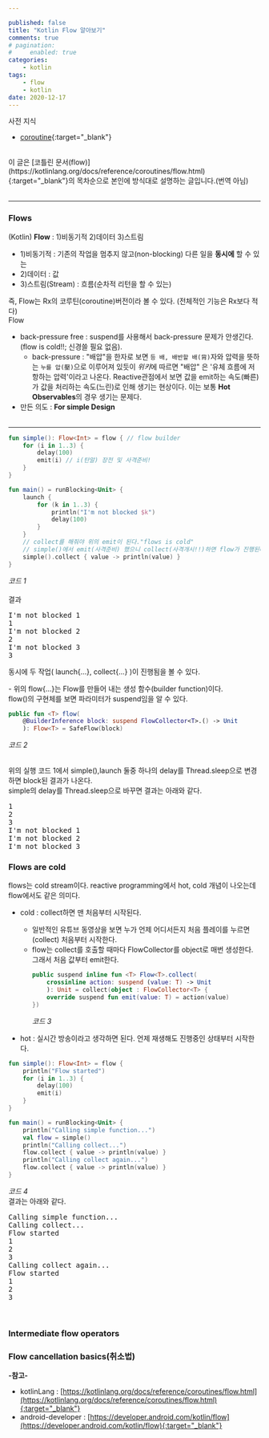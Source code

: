 ```yaml
---

published: false
title: "Kotlin Flow 알아보기"
comments: true
# pagination:
#     enabled: true
categories:
    - kotlin
tags:
    - flow
    - kotlin
date: 2020-12-17
---
```

사전 지식
- [coroutine](https://kotlinlang.org/docs/reference/coroutines/basics.html#coroutine-basics){:target="_blank"}


<br>
이 글은 [코틀린 문서(flow)](https://kotlinlang.org/docs/reference/coroutines/flow.html){:target="_blank"}의 목차순으로 본인에 방식대로 설명하는 글입니다.(번역 아님) <br><br>

---
### Flows
(Kotlin) **Flow** : 1)비동기적 2)데이터 3)스트림

- 1)비동기적 : 기존의 작업을 멈추지 않고(non-blocking) 다른 일을 **동시에** 할 수 있는
- 2)데이터 : 값
- 3)스트림(Stream) : 흐름(순차적 리턴을 할 수 있는)

즉, Flow는 Rx의 코루틴(coroutine)버전이라 볼 수 있다. (전체적인 기능은 Rx보다 적다)<br>
Flow

- back-pressure free : suspend를 사용해서 back-pressure 문제가 안생긴다.(flow is cold!!; 신경쓸 필요 없음).
  - back-pressure : "배압"을 한자로 보면 `등 배, 배반할 배(背)`자와 압력을 뜻하는 `누를 압(壓)`으로 이루어져 있듯이 *위키*에 따르면 "배압" 은 '유체 흐름에 저항하는 압력'이라고 나온다. Reactive관점에서 보면 값을 emit하는 속도(빠른)가 값을 처리하는 속도(느린)로 인해 생기는 현상이다. 이는 보통 **Hot Observables**의 경우 생기는 문제다.
- 만든 의도 : **For simple Design**
<br><br>
___

```kotlin
fun simple(): Flow<Int> = flow { // flow builder
    for (i in 1..3) {
        delay(100) 
        emit(i) // i(탄알) 장전 및 사격준비!
    }
}

fun main() = runBlocking<Unit> {
    launch {
        for (k in 1..3) {
            println("I'm not blocked $k")
            delay(100)
        }
    }
    // collect를 해줘야 위의 emit이 된다."flows is cold"
    // simple()에서 emit(사격준비) 했으니 collect(사격개시!!)하면 flow가 진행된다.
    simple().collect { value -> println(value) } 
}
```
*코드 1*<br><br>
결과 
<pre>
I'm not blocked 1
1
I'm not blocked 2
2
I'm not blocked 3
3
</pre>
동시에 두 작업( launch{...}, collect{...} )이 진행됨을 볼 수 있다.<br>

\- 위의 flow{...}는 Flow를 만들어 내는 생성 함수(builder function)이다.<br>
flow()의 구현체를 보면 파라미터가 suspend임을 알 수 있다.
```kotlin
public fun <T> flow(
    @BuilderInference block: suspend FlowCollector<T>.() -> Unit
    ): Flow<T> = SafeFlow(block)
```
*코드 2* <br><br>


위의 실행 코드 1에서 simple(),launch 둘중 하나의 delay를 Thread.sleep으로 변경하면 block된 결과가 나온다.<br>
simple의 delay를 Thread.sleep으로 바꾸면 결과는 아래와 같다.
<pre>
1
2
3
I'm not blocked 1
I'm not blocked 2
I'm not blocked 3
</pre>

### Flows are cold
flows는 cold stream이다. reactive programming에서 hot, cold 개념이 나오는데 flow에서도 같은 의미다.
- cold : collect하면 맨 처음부터 시작된다.
  - 일반적인 유튜브 동영상을 보면 누가 언제 어디서든지 처음 플레이를 누르면(collect) 처음부터 시작한다.
  - flow는 collect를 호출할 때마다 FlowCollector를 object로 매번 생성한다. 그래서 처음 값부터 emit한다.
    ```kotlin
    public suspend inline fun <T> Flow<T>.collect(
        crossinline action: suspend (value: T) -> Unit
        ): Unit = collect(object : FlowCollector<T> {
        override suspend fun emit(value: T) = action(value)
    })

    ```
    *코드 3*
    
- hot : 실시간 방송이라고 생각하면 된다. 언제 재생해도 진행중인 상태부터 시작한다.

```kotlin
fun simple(): Flow<Int> = flow { 
    println("Flow started")
    for (i in 1..3) {
        delay(100)
        emit(i)
    }
}

fun main() = runBlocking<Unit> {
    println("Calling simple function...")
    val flow = simple()
    println("Calling collect...")
    flow.collect { value -> println(value) } 
    println("Calling collect again...")
    flow.collect { value -> println(value) } 
}
```
*코드 4* <br>
결과는 아래와 같다.
<pre>
Calling simple function...
Calling collect...
Flow started
1
2
3
Calling collect again...
Flow started
1
2
3
</pre>
<br>



### Intermediate flow operators

### Flow cancellation basics(취소법)





**-참고-**
- kotlinLang : [https://kotlinlang.org/docs/reference/coroutines/flow.html](https://kotlinlang.org/docs/reference/coroutines/flow.html){:target="_blank"}
- android-developer : [https://developer.android.com/kotlin/flow](https://developer.android.com/kotlin/flow){:target="_blank"}








